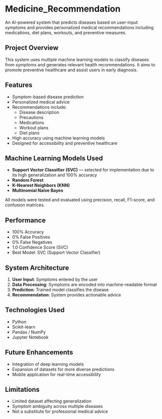 # Medicine_Recommendation
An AI-powered system that predicts diseases based on user-input symptoms and provides personalized medical recommendations including medications, diet plans, workouts, and preventive measures.

##  Project Overview
This system uses multiple machine learning models to classify diseases from symptoms and generates relevant health recommendations. It aims to promote preventive healthcare and assist users in early diagnosis.

##  Features
- Symptom-based disease prediction
- Personalized medical advice
- Recommendations include:
  - Disease description
  - Precautions
  - Medications
  - Workout plans
  - Diet plans
- High accuracy using machine learning models
- Designed for accessibility and preventive healthcare

##  Machine Learning Models Used
- **Support Vector Classifier (SVC)** — selected for implementation due to its high generalization and 100% accuracy
- **Random Forest**
- **K-Nearest Neighbors (KNN)**
- **Multinomial Naïve Bayes**

All models were tested and evaluated using precision, recall, F1-score, and confusion matrices.

##  Performance
-  100% Accuracy
-  0% False Positives
-  0% False Negatives
-  1.0 Confidence Score (SVC)
-  Best Model: SVC (Support Vector Classifier)

##  System Architecture
1. **User Input**: Symptoms entered by the user
2. **Data Processing**: Symptoms are encoded into machine-readable format
3. **Prediction**: Trained model classifies the disease
4. **Recommendation**: System provides actionable advice

##  Technologies Used
- Python
- Scikit-learn
- Pandas / NumPy
- Jupyter Notebook

##  Future Enhancements
- Integration of deep learning models
- Expansion of datasets for more diverse predictions
- Mobile application for real-time accessibility

##  Limitations
- Limited dataset affecting generalization
- Symptom ambiguity across multiple diseases
- Not a substitute for professional medical advice
